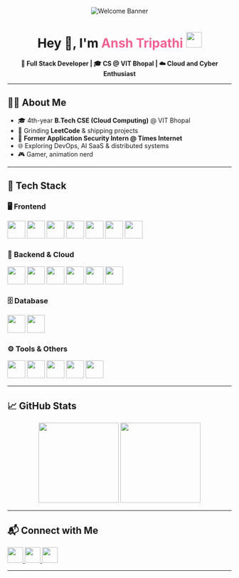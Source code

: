 <!-- 🖼️ Top Banner -->
<p align="center">
  <img src="https://user-images.githubusercontent.com/74038190/212750155-3ceddfbd-19d3-40a3-87af-8d329c8323c4.gif" alt="Welcome Banner" />
</p>

<h1 align="center">Hey 👋, I'm <span style="color:#f06292">Ansh Tripathi</span> <img src="https://media.giphy.com/media/hvRJCLFzcasrR4ia7z/giphy.gif" width="35"></h1>

<p align="center">
  <strong>🚀 Full Stack Developer&nbsp;|&nbsp;🎓 CS @ VIT Bhopal&nbsp;|&nbsp;☁️ Cloud and Cyber Enthusiast</strong>
</p>

---

## 👨‍💻 About Me
- 🎓 4th-year **B.Tech CSE (Cloud Computing)** @ VIT Bhopal  
- 🧠 Grinding **LeetCode** & shipping projects  
- 💼 **Former Application Security Intern @ Times Internet**  
- 🌐 Exploring DevOps, AI SaaS & distributed systems  
- 🎮 Gamer, animation nerd

---

## 🚀 Tech Stack

### 🖥️ Frontend
<p>
  <img src="https://cdn.jsdelivr.net/gh/devicons/devicon/icons/html5/html5-original.svg" height="40"/>
  <img src="https://cdn.jsdelivr.net/gh/devicons/devicon/icons/css3/css3-original.svg" height="40"/>
  <img src="https://cdn.jsdelivr.net/gh/devicons/devicon/icons/javascript/javascript-original.svg" height="40"/>
  <img src="https://cdn.jsdelivr.net/gh/devicons/devicon/icons/typescript/typescript-original.svg" height="40"/>
  <img src="https://cdn.jsdelivr.net/gh/devicons/devicon/icons/react/react-original.svg" height="40"/>
  <img src="https://cdn.jsdelivr.net/gh/devicons/devicon/icons/nextjs/nextjs-original.svg" height="40"/>
  <img src="https://cdn.jsdelivr.net/gh/devicons/devicon/icons/sass/sass-original.svg" height="40"/>
</p>

### 🧠 Backend & Cloud
<p>
  <img src="https://cdn.jsdelivr.net/gh/devicons/devicon/icons/nodejs/nodejs-original.svg" height="40"/>
  <img src="https://cdn.jsdelivr.net/gh/devicons/devicon/icons/express/express-original.svg" height="40"/>
  <img src="https://cdn.jsdelivr.net/gh/devicons/devicon/icons/python/python-original.svg" height="40"/>
  <img src="https://cdn.jsdelivr.net/gh/devicons/devicon/icons/csharp/csharp-original.svg" height="40"/>
  <img src="https://cdn.jsdelivr.net/gh/devicons/devicon/icons/firebase/firebase-plain.svg" height="40"/>
  <img src="https://cdn.jsdelivr.net/gh/devicons/devicon/icons/docker/docker-original.svg" height="40"/>
</p>

### 🗄️ Database
<p>
  <img src="https://cdn.jsdelivr.net/gh/devicons/devicon/icons/mysql/mysql-original.svg" height="40"/>
  <img src="https://cdn.jsdelivr.net/gh/devicons/devicon/icons/mongodb/mongodb-original.svg" height="40"/>
</p>

### ⚙️ Tools & Others
<p>
  <img src="https://cdn.jsdelivr.net/gh/devicons/devicon/icons/git/git-original.svg" height="40"/>
  <img src="https://cdn.jsdelivr.net/gh/devicons/devicon/icons/github/github-original.svg" height="40"/>
  <img src="https://cdn.jsdelivr.net/gh/devicons/devicon/icons/linux/linux-original.svg" height="40"/>
  <img src="https://cdn.jsdelivr.net/gh/devicons/devicon/icons/vscode/vscode-original.svg" height="40"/>
  <img src="https://cdn.jsdelivr.net/gh/devicons/devicon/icons/figma/figma-original.svg" height="40"/>
</p>

---

## 📈 GitHub Stats
<p align="center">
  <img src="https://github-readme-stats.vercel.app/api?username=AnshTripathi6969&show_icons=true&theme=tokyonight&hide_border=false&count_private=true" height="180"/>
  <img src="https://github-readme-stats.vercel.app/api/top-langs/?username=AnshTripathi6969&layout=compact&theme=tokyonight&hide_border=false&langs_count=6" height="180"/>
</p>

---

## 📬 Connect with Me
<p align="left">
  <a href="https://www.linkedin.com/in/anshtripathi20/" target="_blank">
    <img src="https://img.shields.io/badge/LinkedIn-blue?style=for-the-badge&logo=linkedin&logoColor=white" height="35"/>
  </a>
  <a href="https://leetcode.com/u/anshtripathi8989/" target="_blank">
    <img src="https://img.shields.io/badge/LeetCode-FFA116?style=for-the-badge&logo=leetcode&logoColor=white" height="35"/>
  </a>
  <a href="https://www.instagram.com/anshtripathi8989/" target="_blank">
    <img src="https://img.shields.io/badge/Instagram-E4405F?style=for-the-badge&logo=instagram&logoColor=white" height="35"/>
  </a>
</p>

---
